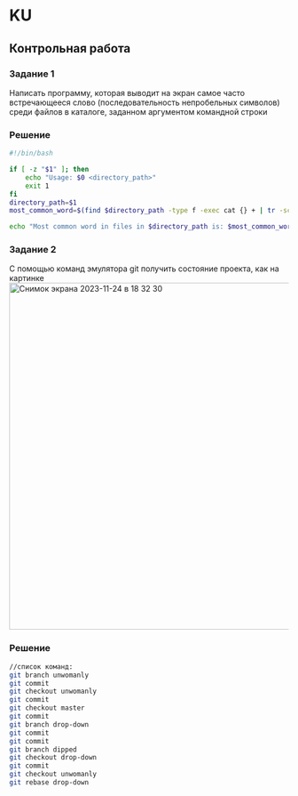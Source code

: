 # KU
## Контрольная работа
### Задание 1
Написать программу, которая выводит на экран самое часто встречающееся слово (последовательность непробельных символов) среди файлов в каталоге, заданном аргументом командной строки
### Решение
```sh
#!/bin/bash

if [ -z "$1" ]; then
    echo "Usage: $0 <directory_path>"
    exit 1
fi
directory_path=$1
most_common_word=$(find $directory_path -type f -exec cat {} + | tr -sc 'A-Za-z' '\n' | tr 'A-Z' 'a-z' | sort | uniq -c | sort -nr | awk '{print $2}' | head -1)

echo "Most common word in files in $directory_path is: $most_common_word"
```
### Задание 2
С помощью команд эмулятора git получить состояние проекта, как на картинке
<img width="624" alt="Снимок экрана 2023-11-24 в 18 32 30" src="https://github.com/wespa4/KU/assets/145107412/503be5a2-996b-48ae-8c3e-dba628bf33cf">
### Решение
```sh
//список команд:
git branch unwomanly
git commit
git checkout unwomanly
git commit
git checkout master
git commit
git branch drop-down
git commit
git commit
git branch dipped
git checkout drop-down
git commit
git checkout unwomanly
git rebase drop-down
```
